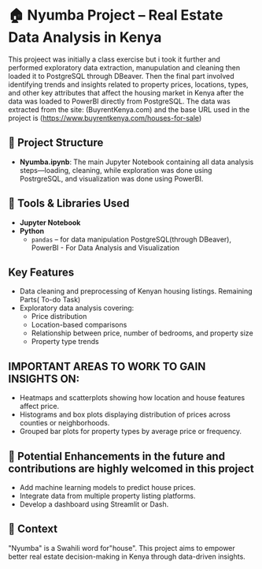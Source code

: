 
# 🏠 Nyumba Project – Real Estate Data Analysis in Kenya

This projeect was initially a class exercise but i took it further and performed exploratory data extraction, manupulation and cleaning then loaded it to PostgreSQL through DBeaver. Then the  final part involved identifying trends and insights related to property prices, locations, types, and other key attributes that affect the housing market in Kenya after the data was loaded to PowerBI directly from PostgreSQL. The data was extracted from the site: (BuyrentKenya.com) and the base URL used in the project is (https://www.buyrentkenya.com/houses-for-sale)

## 📁 Project Structure

- **Nyumba.ipynb**: The main Jupyter Notebook containing all data analysis steps—loading, cleaning,  while exploration was done using PostrgreSQL, and visualization was done using PowerBI.

## 🧰 Tools & Libraries Used

- **Jupyter Notebook**
- **Python**
  - `pandas` – for data manipulation
  PostgreSQL(through DBeaver),
  PowerBI  - For Data Analysis and Visualization

##  Key Features

- Data cleaning and preprocessing of Kenyan housing listings.
Remaining Parts( To-do Task)
- Exploratory data analysis covering:
  - Price distribution
  - Location-based comparisons
  - Relationship between price, number of bedrooms, and property size
  - Property type trends

## IMPORTANT AREAS TO WORK TO GAIN INSIGHTS ON:

- Heatmaps and scatterplots showing how location and house features affect price.
- Histograms and box plots displaying distribution of prices across counties or neighborhoods.
- Grouped bar plots for property types by average price or frequency.



## 📌 Potential Enhancements in the future and contributions are highly welcomed in this project

- Add machine learning models to predict house prices.
- Integrate data from multiple property listing platforms.
- Develop a dashboard using Streamlit or Dash.

## 📍 Context

"Nyumba" is a Swahili word for"house". This project aims to empower better real estate decision-making in Kenya through data-driven insights.



